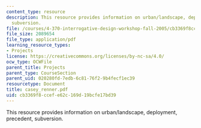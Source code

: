 ```yaml
---
content_type: resource
description: This resource provides information on urban/landscape, deployment, precedent,
  subversion.
file: /courses/4-370-interrogative-design-workshop-fall-2005/cb3369f8ccefe62c169d19bcfe17bd39_casey_renner.pdf
file_size: 2089654
file_type: application/pdf
learning_resource_types:
- Projects
license: https://creativecommons.org/licenses/by-nc-sa/4.0/
ocw_type: OCWFile
parent_title: Projects
parent_type: CourseSection
parent_uid: 020280fd-7edb-6c81-76f2-9b4fecf1ec39
resourcetype: Document
title: casey_renner.pdf
uid: cb3369f8-ccef-e62c-169d-19bcfe17bd39
---
```

This resource provides information on urban/landscape, deployment, precedent, subversion.